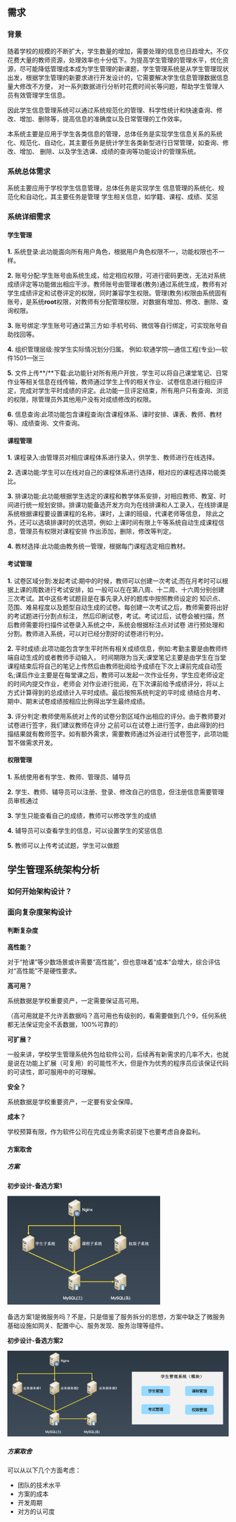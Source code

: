 ## 需求

### 背景

随着学校的规模的不断扩大，学生数量的增加，需要处理的信息也日趋增大。不仅花费大量的教师资源，处理效率也十分低下。为提高学生管理的管理水平，优化资源，尽可能降低管理成本成为学生管理的新课题，学生管理系统是从学生管理现状出发，根据学生管理的新要求进行开发设计的，它需要解决学生信息管理数据信息量大修改不方便， 对一系列数据进行分析时花费时间长等问题，帮助学生管理人员有效管理学生信息。

因此学生信息管理系统可以通过系统规范化的管理、科学性统计和快速查询、修改、增加、删除等，提高信息的准确度以及日常管理的工作效率。

本系统主要是应用于学生各类信息的管理，总体任务是实现学生信息关系的系统化、规范化、自动化，其主要任务是统计学生各类新型进行日常管理，如查询、修改、增加、 删除、以及学生选课、成绩的查询等功能设计的管理系统。

### 系统总体需求

系统主要应用于学校学生信息管理，总体任务是实现学生 信息管理的系统化、规范化和自动化，其主要任务是管理 学生相关信息，如学籍、课程、成绩、奖惩

### 系统详细需求

#### 学生管理

**1.** 系统登录:此功能面向所有用户角色，根据用户角色权限不一，功能权限也不一样。

**2.** 账号分配:学生账号由系统生成，给定相应权限，可进行密码更改，无法对系统成绩评定等功能做出相应干涉。教师账号由管理者(教务)通过系统生成，教师有对学生成绩评定和试卷评定的权限，同时兼容学生权限。管理(教务)权限由系统固有账号，是系统**root**权限，对教师有分配管理权限，对数据有增加、修改、删除、查询权限。

 **3.** 账号绑定:学生账号可通过第三方如:手机号码、微信等自行绑定，可实现账号自助找回等。

 **4.** 组织管理层级:按学生实际情况划分归属。 例如:软通学院—通信工程(专业)—软件1501—张三

**5.** 文件上传**/**下载:此功能针对所有用户开放，学生可以将自己课堂笔记、日常作业等相关信息在线传输，教师通过学生上传的相关作业、试卷信息进行相应评定，完成对学生平时成绩的评定。此功能一旦评定结束，所有用户只有查询、浏览的权限，除管理员外其他用户没有对成绩修改的权限。

**6.** 信息查询:此项功能包含课程查询(含课程体系、课时安排、课表、教师、教材等)、成绩查询、文件查询。

#### 课程管理

**1.** 课程录入:由管理员对相应课程体系进行录入，供学生、教师进行在线选择。

**2.** 选课功能:学生可以在线对自己的课程体系进行选择，相对应的课程选择功能类比。

**3.** 排课功能:此功能根据学生选定的课程和教学体系安排，对相应教师、教室、时间进行统一规划安排。排课功能备选开发方向为在线排课和人工录入，在线排课是系统根据课程要设置课程的名称，课时，上课的班级，代课老师等信息， 除此之外，还可以选填排课时的优选项，例如:上课时间有限上午等系统自动生成课程信息，管理员有权限对课程安排 作出添加，删除，修改等判定。

**4.** 教材选择:此功能由教务统一管理，根据每门课程选定相应教材。

#### 考试管理

**1.** 试卷区域分割:发起考试:期中的时候，教师可以创建一次考试;而在月考时可以根据上课的周数进行考试安排，如 一般可以在在第八周、十二周、十六周分别创建三次考试。其中这些考试题目是在事先录入好的题库中按照教师设定的 知识点、范围、难易程度以及题型自动生成的试卷。每创建一次考试之后，教师需要将出好的考试题进行分割点标注， 然后印刷试卷，考试。考试过后，试卷会被扫描，然后教师需要将扫描件试卷录入系统之中，系统会根据标注点对试卷 进行预处理和分割。教师进入系统，可以对已经分割好的试卷进行判分。

**2.** 平时成绩:此项功能包含学生平时所有相关成绩信息，例如:考勤主要是由教师终端自动生成的或者教师手动输入， 时间期限为当天;课堂笔记主要是由学生在当堂课程结束后将自己的笔记上传然后由教师批阅给予成绩在下次上课前完成自动签名;课后作业主要是在每堂课之后，教师可以发起一次作业任务，学生应老师设定的时间内提交作业，老师会 对作业进行批阅，在下次课前给予成绩评分，将以上方式计算得到的总成绩计入平时成绩。最后按照系统判定的平时成 绩结合月考、期中、期末试卷成绩按相应比例得出学生最终成绩。

**3.** 评分判定:教师使用系统对上传的试卷分割区域作出相应的评分。由于教师要对试卷进行签字，我们建议教师在评分 之前可以在试卷上进行签字，由此得到的扫描结果就有教师签字。如有额外需求，需要教师通过外设进行试卷签字，此项功能暂不做需求开发。

#### 权限管理

**1.** 系统使用者有学生、教师、管理员、辅导员

**2.** 学生、教师、辅导员可以注册、登录、修改自己的信息，但注册信息需要管理员审核通过 

**3.** 学生只能查看自己的成绩，教师可以修改学生的成绩

**4.** 辅导员可以查看学生的信息，可以设置学生的奖惩信息

**5.** 教师可以上传考试试题，学生可以做题

## 学生管理系统架构分析

### 如何开始架构设计？

### 面向复杂度架构设计

#### 判断复杂度

**高性能？**

对于“抢课”等少数场景或许需要“高性能”，但也意味着“成本”会增大，综合评估对“高性能”不是硬性要求。

**高可用？**

系统数据是学校重要资产，一定需要保证高可用。

（高可用就是不允许丢数据吗？高可用也有级别的，看需要做到几个9，任何系统都无法保证完全不丢数据，100%可靠的）

**可扩展？**

一般来讲，学校学生管理系统外包给软件公司，后续再有新需求的几率不大，也就是说在功能上扩展（可复用）的可能性不大，但是作为优秀的程序员应该保证代码的可读性，即可服用中的可理解。

**安全？**

系统数据是学校重要资产，一定要有安全保障。

**成本？**

学校预算有限，作为软件公司在完成业务需求前提下也要考虑自身盈利。

#### 方案取舍

##### 方案

**初步设计-备选方案1**

<img src="5_外包学生管理系统.assets/image-20220823133218157.png" style="zoom:38%;" />

备选方案1是微服务吗？不是，只是借鉴了服务拆分的思想，方案中缺乏了微服务基础设施如网关、配置中心、服务发现、服务治理等组件。

**初步设计-备选方案2**

![](5_外包学生管理系统.assets/image-20220823133325569.png)

##### 方案取舍

可以从以下几个方面考虑：

- 团队的技术水平
- 方案的成本
- 开发周期
- 对方的认可度

